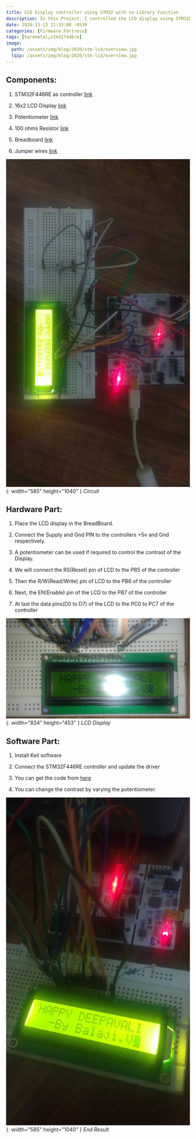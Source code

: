 ```yaml
---
title: LCD Display controller using STM32 with no Library Function
description: In this Project, I controlled the LCD display using STM32F446RE on the Register level with no library function.
date: 2020-11-13 11:33:00 -0530
categories: [Firmware Fortress]
tags: [baremetal,stm32f446re]
image:
  path: /assets/img/blog/2020/stm-lcd/overview.jpg
  lqip: /assets/img/blog/2020/stm-lcd/overview.jpg
---
```


## Components:

1. STM32F446RE as controller [link](https://www.amazon.in/NUCLEO-F446RE-STM32F446RET6-development-integrates-XYG-Study/dp/B014IXUB1M/ref=sr_1_1?crid=3FAQAJN6X1FWI&dchild=1&keywords=stm32f446re&qid=1604331292&sprefix=stm32f446%2Caps%2C707&sr=8-1)

1. 16x2 LCD Display [link](https://www.amazon.in/Robodo-MO7-Display-Arduino-Project/dp/B073Q2X41N/ref=sr_1_5?dchild=1&keywords=lcd+16x2+display&qid=1605279563&sr=8-5&tag=duc21-21)

1. Potentiometer [link](https://www.amazon.in/Vertical-Variable-Resistor-Trimmer-Potentiometer/dp/B08BW72XGV/ref=sr_1_4?crid=29OVXCNGVEEBY&dchild=1&keywords=potentiometer&qid=1605280951&sprefix=poten%2Caps%2C388&sr=8-4)

1. 100 ohms Resistor [link](https://www.amazon.in/SEMICOMP-100-OHM-Tolerance-Resistance-Pieces/dp/B08GQ61KY2/ref=sr_1_1?crid=1UWXI2AC1OHGJ&dchild=1&keywords=100+oms+resistance&qid=1604331586&sprefix=100+oms%2Caps%2C341&sr=8-1)

1. Breadboard [link](https://www.amazon.in/Generic-Elementz-Solderless-Piecesb-Circuit/dp/B00MC1CCZQ/ref=sr_1_3?dchild=1&keywords=breadboard&qid=1604324184&sr=8-3)

1. Jumper wires [link](https://www.amazon.in/ApTechDeals-Jumper-Female-breadboard-jumper/dp/B074J9CPV3/ref=sr_1_2_mod_primary_lightning_deal?crid=25YR2Z8ZGWY72&dchild=1&keywords=jumper+wires+for+arduino&qid=1604324158&sbo=Tc8eqSFhUl4VwMzbE4fw%2Fw%3D%3D&smid=AT95IG9ONZD7S&sprefix=jumper%2Caps%2C434&sr=8-2)

![Circuit](assets/img/blog/2020/stm-lcd/view.jpeg){: width="585" height="1040" }
_Circuit_

## Hardware Part:

1. Place the LCD display in the BreadBoard.

1. Connect the Supply and Gnd PIN to the controllers +5v and Gnd respectively.

1. A potentiometer can be used if required to control the contrast of the Display.

1. We will connect the RS(Reset) pin of LCD to the PB5 of the controller

1. Then the R/W(Read/Write) pin of LCD to the PB6 of the controller

1. Next, the EN(Enable) pin of the LCD to the PB7 of the controller

1. At last the data pins(D0 to D7) of the LCD to the PC0 to PC7 of the controller

![LCD Display](assets/img/blog/2020/stm-lcd/pin.jpg){: width="834" height="453" }
_LCD Display_

## Software Part:

1. Install Keil software

1. Connect the STM32F446RE controller and update the driver

1. You can get the code from [here](https://github.com/MadeByBalaji/STM32F446RE/tree/main/BareMetal/LCD_Display)

1. You can change the contrast by varying the potentiometer. 

![End Result](assets/img/blog/2020/stm-lcd/display.jpeg){: width="585" height="1040" }
_End Result_